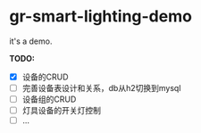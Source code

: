 # gr-smart-lighting-demo
it's a demo.

**TODO:**

- [x] 设备的CRUD
- [ ] 完善设备表设计和关系，db从h2切换到mysql
- [ ] 设备组的CRUD
- [ ] 灯具设备的开关灯控制
- [ ] ...
